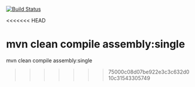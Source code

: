 [![Build Status](https://travis-ci.org/romanneklesa/localdata.svg?branch=master)](https://travis-ci.org/romanneklesa/localdata)

<<<<<<< HEAD







mvn clean compile assembly:single
=======
mvn clean compile assembly:single
>>>>>>> 75000c08d07be922e3c3c632d010c31543305749
